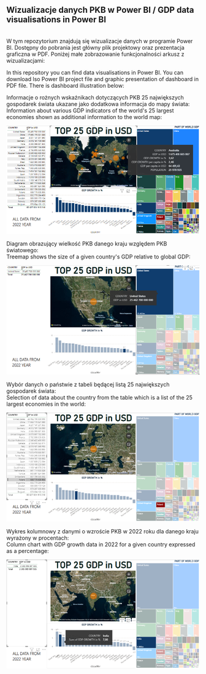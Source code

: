 <h2>Wizualizacje danych PKB w Power BI / GDP data visualisations in Power BI </h2>
</br>
W tym repozytorium znajdują się wizualizacje danych w programie Power BI. Dostępny do pobrania jest główny plik projektowy oraz prezentacja graficzna w PDF.
Poniżej małe zobrazowanie funkcjonalności arkusz z wizualizacjami:

In this repository you can find data visualisations in Power BI. You can download lso Power BI project file and graphic presentation of dashboard in PDF file.
There is dashboard illustration below:


Informacje o rożnych wskaźnikach dotyczących PKB 25 największych gospodarek świata ukazane jako dodatkowa informacja do mapy świata:
</br>
Information about various GDP indicators of the world's 25 largest economies shown as additional information to the world map:

<picture>
 <img alt="DATA-FROM-WPR" src="./pictures/1. infofrommap.png">
</picture>


Diagram obrazujący wielkość PKB danego kraju względem PKB światowego:
</br>
Treemap shows the size of a given country's GDP relative to global GDP:

<picture>
 <img alt="DATA-FROM-WPR" src="./pictures/2.treemap.png">
</picture>


Wybór danych o państwie z tabeli będącej listą 25 największych gospodarek świata:
</br>
Selection of data about the country from the table which is a list of the 25 largest economies in the world:

<picture>
 <img alt="DATA-FROM-WPR" src="./pictures/3.table.png">
</picture>


Wykres kolumnowy z danymi o wzroście PKB w 2022 roku dla danego kraju wyrażony w procentach:
</br>
Column chart with GDP growth data in 2022 for a given country expressed as a percentage:

<picture>
 <img alt="DATA-FROM-WPR" src="./pictures/4.columnchart.png">
</picture>
